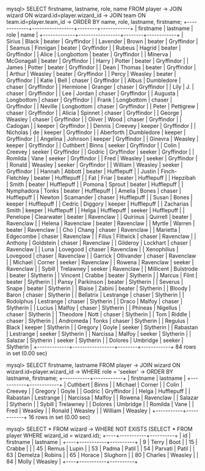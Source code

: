 mysql> SELECT firstname, lastname, role, name FROM player
    -> JOIN wizard ON wizard.id=player.wizard_id
    -> JOIN team ON team.id=player.team_id
    -> ORDER BY name, role, lastname, firstname;
+-------------+-----------------+--------+------------+
| firstname   | lastname        | role   | name       |
+-------------+-----------------+--------+------------+
| Sirius      | Black           | beater | Gryffindor |
| Lavender    | Brown           | beater | Gryffindor |
| Seamus      | Finnigan        | beater | Gryffindor |
| Rubeus      | Hagrid          | beater | Gryffindor |
| Alice       | Longbottom      | beater | Gryffindor |
| Minerva     | McGonagall      | beater | Gryffindor |
| Harry       | Potter          | beater | Gryffindor |
| James       | Potter          | beater | Gryffindor |
| Dean        | Thomas          | beater | Gryffindor |
| Arthur      | Weasley         | beater | Gryffindor |
| Percy       | Weasley         | beater | Gryffindor |
| Katie       | Bell            | chaser | Gryffindor |
| Albus       | Dumbledore      | chaser | Gryffindor |
| Hermione    | Granger         | chaser | Gryffindor |
| Lily        | J.              | chaser | Gryffindor |
| Lee         | Jordan          | chaser | Gryffindor |
| Augusta     | Longbottom      | chaser | Gryffindor |
| Frank       | Longbottom      | chaser | Gryffindor |
| Neville     | Longbottom      | chaser | Gryffindor |
| Peter       | Pettigrew       | chaser | Gryffindor |
| Alicia      | Spinnet         | chaser | Gryffindor |
| George      | Weasley         | chaser | Gryffindor |
| Oliver      | Wood            | chaser | Gryffindor |
| Cadogan     |                 | keeper | Gryffindor |
| Dennis      | Creevey         | keeper | Gryffindor |
| Nicholas    | de              | keeper | Gryffindor |
| Aberforth   | Dumbledore      | keeper | Gryffindor |
| Angelina    | Johnson         | keeper | Gryffindor |
| Ginevra     | Weasley         | keeper | Gryffindor |
| Cuthbert    | Binns           | seeker | Gryffindor |
| Colin       | Creevey         | seeker | Gryffindor |
| Godric      | Gryffindor      | seeker | Gryffindor |
| Romilda     | Vane            | seeker | Gryffindor |
| Fred        | Weasley         | seeker | Gryffindor |
| Ronald      | Weasley         | seeker | Gryffindor |
| William     | Weasley         | seeker | Gryffindor |
| Hannah      | Abbott          | beater | Hufflepuff |
| Justin      | Finch-Fletchley | beater | Hufflepuff |
| Fat         | Friar           | beater | Hufflepuff |
| Hepzibah    | Smith           | beater | Hufflepuff |
| Pomona      | Sprout          | beater | Hufflepuff |
| Nymphadora  | Tonks           | beater | Hufflepuff |
| Amelia      | Bones           | chaser | Hufflepuff |
| Newton      | Scamander       | chaser | Hufflepuff |
| Susan       | Bones           | keeper | Hufflepuff |
| Cedric      | Diggory         | keeper | Hufflepuff |
| Zacharias   | Smith           | keeper | Hufflepuff |
| Helga       | Hufflepuff      | seeker | Hufflepuff |
| Penelope    | Clearwater      | beater | Ravenclaw  |
| Quirinus    | Quirrell        | beater | Ravenclaw  |
| Helena      | Ravenclaw       | beater | Ravenclaw  |
| Myrtle      | Warren          | beater | Ravenclaw  |
| Cho         | Chang           | chaser | Ravenclaw  |
| Marietta    | Edgecombe       | chaser | Ravenclaw  |
| Filius      | Flitwick        | chaser | Ravenclaw  |
| Anthony     | Goldstein       | chaser | Ravenclaw  |
| Gilderoy    | Lockhart        | chaser | Ravenclaw  |
| Luna        | Lovegood        | chaser | Ravenclaw  |
| Xenophilius | Lovegood        | chaser | Ravenclaw  |
| Garrick     | Ollivander      | chaser | Ravenclaw  |
| Michael     | Corner          | seeker | Ravenclaw  |
| Rowena      | Ravenclaw       | seeker | Ravenclaw  |
| Sybill      | Trelawney       | seeker | Ravenclaw  |
| Millicent   | Bulstrode       | beater | Slytherin  |
| Vincent     | Crabbe          | beater | Slytherin  |
| Marcus      | Flint           | beater | Slytherin  |
| Pansy       | Parkinson       | beater | Slytherin  |
| Severus     | Snape           | beater | Slytherin  |
| Blaise      | Zabini          | beater | Slytherin  |
| Bloody      | Baron           | chaser | Slytherin  |
| Bellatrix   | Lestrange       | chaser | Slytherin  |
| Rodolphus   | Lestrange       | chaser | Slytherin  |
| Draco       | Malfoy          | chaser | Slytherin  |
| Lucius      | Malfoy          | chaser | Slytherin  |
| Phineas     | Nigellus        | chaser | Slytherin  |
| Theodore    | Nott            | chaser | Slytherin  |
| Tom         | Riddle          | chaser | Slytherin  |
| Andromeda   | Tonks           | chaser | Slytherin  |
| Regulus     | Black           | keeper | Slytherin  |
| Gregory     | Goyle           | seeker | Slytherin  |
| Rabastan    | Lestrange       | seeker | Slytherin  |
| Narcissa    | Malfoy          | seeker | Slytherin  |
| Salazar     | Slytherin       | seeker | Slytherin  |
| Dolores     | Umbridge        | seeker | Slytherin  |
+-------------+-----------------+--------+------------+
84 rows in set (0.00 sec)

mysql> SELECT firstname, lastname FROM player
    -> JOIN wizard ON wizard.id=player.wizard_id
    -> WHERE role = 'seeker'
    -> ORDER BY lastname, firstname;
+-----------+------------+
| firstname | lastname   |
+-----------+------------+
| Cuthbert  | Binns      |
| Michael   | Corner     |
| Colin     | Creevey    |
| Gregory   | Goyle      |
| Godric    | Gryffindor |
| Helga     | Hufflepuff |
| Rabastan  | Lestrange  |
| Narcissa  | Malfoy     |
| Rowena    | Ravenclaw  |
| Salazar   | Slytherin  |
| Sybill    | Trelawney  |
| Dolores   | Umbridge   |
| Romilda   | Vane       |
| Fred      | Weasley    |
| Ronald    | Weasley    |
| William   | Weasley    |
+-----------+------------+
16 rows in set (0.00 sec)

mysql> SELECT * FROM wizard
    -> WHERE NOT EXISTS (SELECT * FROM player WHERE wizard_id = wizard.id);
+----+-----------+----------+
| id | firstname | lastname |
+----+-----------+----------+
|  9 | Terry     | Boot     |
| 15 | Crabbe    |          |
| 45 | Remus     | Lupin    |
| 53 | Padma     | Patil    |
| 54 | Parvati   | Patil    |
| 63 | Demelza   | Robins   |
| 65 | Horace    | Slughorn |
| 80 | Charles   | Weasley  |
| 84 | Molly     | Weasley  |
+----+-----------+----------+
